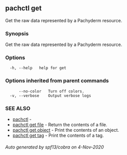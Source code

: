 ## pachctl get

Get the raw data represented by a Pachyderm resource.

### Synopsis

Get the raw data represented by a Pachyderm resource.

### Options

```
  -h, --help   help for get
```

### Options inherited from parent commands

```
      --no-color   Turn off colors.
  -v, --verbose    Output verbose logs
```

### SEE ALSO

* [pachctl](pachctl.md)	 - 
* [pachctl get file](pachctl_get_file.md)	 - Return the contents of a file.
* [pachctl get object](pachctl_get_object.md)	 - Print the contents of an object.
* [pachctl get tag](pachctl_get_tag.md)	 - Print the contents of a tag.

###### Auto generated by spf13/cobra on 4-Nov-2020
